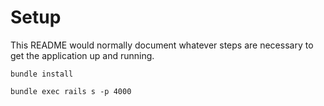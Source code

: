 # Setup

This README would normally document whatever steps are necessary to get the
application up and running.

`bundle install`

`bundle exec rails s -p 4000`
